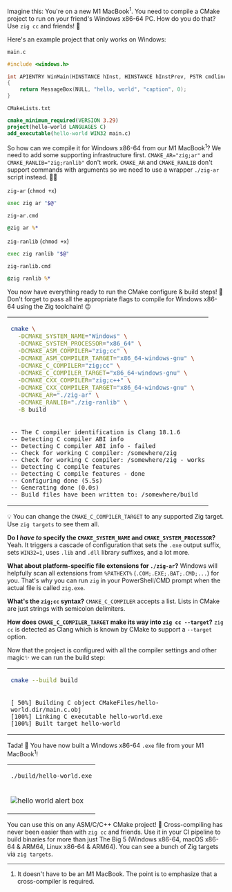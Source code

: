 Imagine this: You're on a new M1 MacBook<sup>1</sup>. You need to compile a CMake project to run on your friend's Windows x86-64 PC. How do you do that? Use `zig cc` and friends! 🚀

Here's an example project that only works on Windows:

<div><code>main.c</code></div>

```c
#include <windows.h>

int APIENTRY WinMain(HINSTANCE hInst, HINSTANCE hInstPrev, PSTR cmdline, int cmdshow)
{
    return MessageBox(NULL, "hello, world", "caption", 0);
}
```

<div><code>CMakeLists.txt</code></div>

```cmake
cmake_minimum_required(VERSION 3.29)
project(hello-world LANGUAGES C)
add_executable(hello-world WIN32 main.c)
```

So how can we compile it for Windows x86-64 from our M1 MacBook<sup>1</sup>? We need to add some supporting infrastructure first. `CMAKE_AR="zig;ar"` and `CMAKE_RANLIB="zig;ranlib"` don't work. `CMAKE_AR` and `CMAKE_RANLIB` don't support commands with arguments so we need to use a wrapper `./zig-ar` script instead. 🤷‍♀️

<div><code>zig-ar</code> (<code>chmod +x</code>)</div>

```sh
exec zig ar "$@"
```

<div><code>zig-ar.cmd</code></div>

```cmd
@zig ar %*
```

<div><code>zig-ranlib</code> (<code>chmod +x</code>)</div>

```sh
exec zig ranlib "$@"
```

<div><code>zig-ranlib.cmd</code></div>

```cmd
@zig ranlib %*
```

You now have everything ready to run the CMake configure & build steps! 🎉 Don't forget to pass all the appropriate flags to compile for Windows x86-64 using the Zig toolchain! 😉

<table><td>

```sh
cmake \
  -DCMAKE_SYSTEM_NAME="Windows" \
  -DCMAKE_SYSTEM_PROCESSOR="x86_64" \
  -DCMAKE_ASM_COMPILER="zig;cc" \
  -DCMAKE_ASM_COMPILER_TARGET="x86_64-windows-gnu" \
  -DCMAKE_C_COMPILER="zig;cc" \
  -DCMAKE_C_COMPILER_TARGET="x86_64-windows-gnu" \
  -DCMAKE_CXX_COMPILER="zig;c++" \
  -DCMAKE_CXX_COMPILER_TARGET="x86_64-windows-gnu" \
  -DCMAKE_AR="./zig-ar" \
  -DCMAKE_RANLIB="./zig-ranlib" \
  -B build
```

<tr><td>

```
-- The C compiler identification is Clang 18.1.6
-- Detecting C compiler ABI info
-- Detecting C compiler ABI info - failed
-- Check for working C compiler: /somewhere/zig
-- Check for working C compiler: /somewhere/zig - works
-- Detecting C compile features
-- Detecting C compile features - done
-- Configuring done (5.5s)
-- Generating done (0.0s)
-- Build files have been written to: /somewhere/build
```

</table>

💡 You can change the `CMAKE_C_COMPILER_TARGET` to any supported Zig target. Use `zig targets` to see them all.

**Do I _have to_ specify the `CMAKE_SYSTEM_NAME` and `CMAKE_SYSTEM_PROCESSOR`?** Yeah. It triggers a cascade of configuration that sets the `.exe` output suffix, sets `WIN32=1`, uses `.lib` and `.dll` library suffixes, and a lot more.

**What about platform-specific file extensions for `./zig-ar`?** Windows will helpfully scan all extensions from `%PATHEXT%` (`.COM;.EXE;.BAT;.CMD;...`) for you. That's why you can run `zig` in your PowerShell/CMD prompt when the actual file is called `zig.exe`.

**What's the `zig;cc` syntax?** `CMAKE_C_COMPILER` accepts a list. Lists in CMake are just strings with semicolon delimiters.

**How does `CMAKE_C_COMPILER_TARGET` make its way into `zig cc --target`?** `zig cc` is detected as Clang which is known by CMake to support a `--target` option.

Now that the project is configured with all the compiler settings and other magic✨ we can run the build step:

<table><td>

```sh
cmake --build build
```

<tr><td>

```
[ 50%] Building C object CMakeFiles/hello-world.dir/main.c.obj
[100%] Linking C executable hello-world.exe
[100%] Built target hello-world
```

</table>

Tada! 🥳 You have now built a Windows x86-64 `.exe` file from your M1 MacBook<sup>1</sup>!

<table><td>

```sh
./build/hello-world.exe
```

<tr><td>

![hello world alert box](https://github.com/user-attachments/assets/61a10f60-8eab-4ad7-97fc-9ad31a8f83b9)

</table>

You can use this on any ASM/C/C++ CMake project! 🚀 Cross-compiling has never been easier than with `zig cc` and friends. Use it in your CI pipeline to build binaries for more than just The Big 5 (Windows x86-64, macOS x86-64 & ARM64, Linux x86-64 & ARM64). You can see a bunch of Zig targets via `zig targets`.

<!-- GitHub supports footnotes natively https://github.blog/changelog/2021-09-30-footnotes-now-supported-in-markdown-fields/ but they don't seem to work in the GitHub wiki? 🤷‍♂️ -->

---

1. It doesn't have to be an M1 MacBook. The point is to emphasize that a cross-compiler is required.